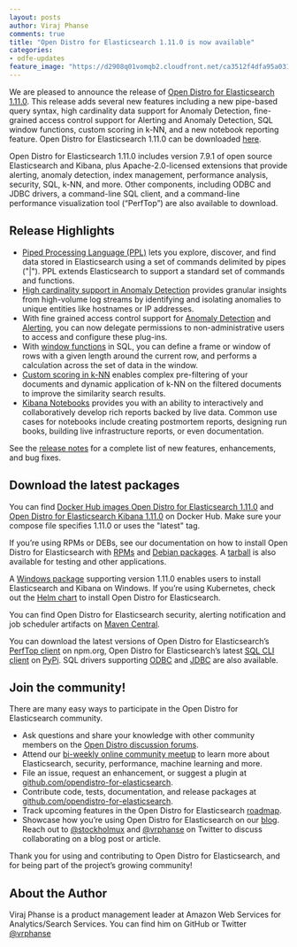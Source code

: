 ```yaml
---
layout: posts
author: Viraj Phanse
comments: true
title: "Open Distro for Elasticsearch 1.11.0 is now available"
categories:
- odfe-updates
feature_image: "https://d2908q01vomqb2.cloudfront.net/ca3512f4dfa95a03169c5a670a4c91a19b3077b4/2019/03/26/open_disto-elasticsearch-logo-800x400.jpg"
---
```


We are pleased to announce the release of [Open Distro for Elasticsearch 1.11.0](https://opendistro.github.io/for-elasticsearch/downloads.html). This release adds several new features including a new pipe-based query syntax, high cardinality data support for Anomaly Detection, fine-grained access control support for Alerting and Anomaly Detection, SQL window functions, custom scoring in k-NN, and a new notebook reporting feature. Open Distro for Elasticsearch 1.11.0 can be downloaded [here](https://opendistro.github.io/for-elasticsearch/downloads.html).

Open Distro for Elasticsearch 1.11.0 includes version 7.9.1 of open source Elasticsearch and Kibana, plus Apache-2.0-licensed extensions that provide alerting, anomaly detection, index management, performance analysis, security, SQL, k-NN, and more. Other components, including ODBC and JDBC drivers, a command-line SQL client, and a command-line performance visualization tool (“PerfTop”) are also available to download.

## Release Highlights

* [Piped Processing Language (PPL)](https://opendistro.github.io/for-elasticsearch-docs/docs/ppl/) lets you explore, discover, and find data stored in Elasticsearch using a set of commands delimited by pipes ("\|"). PPL extends Elasticsearch to support a standard set of commands and functions.
* [High cardinality support in Anomaly Detection](https://github.com/opendistro-for-elasticsearch/anomaly-detection/issues/147) provides granular insights from high-volume log streams by identifying and isolating anomalies to unique entities like hostnames or IP addresses.
* With fine grained access control support for [Anomaly Detection](https://github.com/opendistro-for-elasticsearch/security-kibana-plugin/pull/538) and [Alerting](https://github.com/opendistro-for-elasticsearch/security-kibana-plugin/pull/532), you can now delegate permissions to non-administrative users to access and configure these plug-ins.
* With [window functions](https://github.com/opendistro-for-elasticsearch/sql/pull/753) in SQL, you can define a frame or window of rows with a given length around the current row, and performs a calculation across the set of data in the window.
* [Custom scoring in k-NN](https://github.com/opendistro-for-elasticsearch/k-NN/pull/196) enables complex pre-filtering of your documents and dynamic application of k-NN on the filtered documents to improve the similarity search results.
* [Kibana Notebooks](https://opendistro.github.io/for-elasticsearch-docs/docs/kibana/notebooks/) provides you with an ability to interactively and collaboratively develop rich reports backed by live data. Common use cases for notebooks include creating postmortem reports, designing run books, building live infrastructure reports, or even documentation.

See the [release notes](https://github.com/opendistro-for-elasticsearch/opendistro-build/blob/master/release-notes/opendistro-for-elasticsearch-release-notes-1.11.0.md) for a complete list of new features, enhancements, and bug fixes.

## Download the latest packages

You can find [Docker Hub images Open Distro for Elasticsearch 1.11.0](https://hub.docker.com/r/amazon/opendistro-for-elasticsearch) and [Open Distro for Elasticsearch Kibana 1.11.0](https://hub.docker.com/r/amazon/opendistro-for-elasticsearch-kibana) on Docker Hub. Make sure your compose file specifies 1.11.0 or uses the "latest" tag.

If you’re using RPMs or DEBs, see our documentation on how to install Open Distro for Elasticsearch with [RPMs](https://opendistro.github.io/for-elasticsearch-docs/docs/install/rpm/) and [Debian packages](https://opendistro.github.io/for-elasticsearch-docs/docs/install/deb/). A [tarball](https://opendistro.github.io/for-elasticsearch-docs/docs/install/tar/) is also available for testing and other applications.

A [Windows package](https://opendistro.github.io/for-elasticsearch-docs/docs/install/windows/) supporting version 1.11.0 enables users to install Elasticsearch and Kibana on Windows. If you’re using Kubernetes, check out the [Helm chart](https://opendistro.github.io/for-elasticsearch-docs/docs/install/helm/) to install Open Distro for Elasticsearch.

You can find Open Distro for Elasticsearch security, alerting notification and job scheduler artifacts on [Maven Central](https://mvnrepository.com/artifact/com.amazon.opendistroforelasticsearch).

You can download the latest versions of Open Distro for Elasticsearch’s [PerfTop client](https://www.npmjs.com/package/@aws/opendistro-for-elasticsearch-perftop) on npm.org, Open Distro for Elasticsearch’s latest [SQL CLI client](https://pypi.org/project/odfe-sql-cli/) on [PyPi](https://pypi.org/project/odfe-sql-cli/). SQL drivers supporting [ODBC](https://opendistro.github.io/for-elasticsearch-docs/docs/sql/odbc/) and [JDBC](https://opendistro.github.io/for-elasticsearch-docs/docs/sql/jdbc/) are also available.

## Join the community!

There are many easy ways to participate in the Open Distro for Elasticsearch community.

* Ask questions and share your knowledge with other community members on the [Open Distro discussion forums](https://discuss.opendistrocommunity.dev/).
* Attend our [bi-weekly online community meetup](https://www.meetup.com/Open-Distro-for-Elasticsearch-Meetup-Group) to learn more about Elasticsearch, security, performance, machine learning and more.
* File an issue, request an enhancement, or suggest a plugin at [github.com/opendistro-for-elasticsearch](https://github.com/opendistro-for-elasticsearch).
* Contribute code, tests, documentation, and release packages at [github.com/opendistro-for-elasticsearch](https://github.com/opendistro-for-elasticsearch).
* Track upcoming features in the Open Distro for Elasticsearch [roadmap](https://github.com/orgs/opendistro-for-elasticsearch/projects/3).
* Showcase how you’re using Open Distro for Elasticsearch on our [blog](https://opendistro.github.io/for-elasticsearch/blog/). Reach out to [@stockholmux](https://twitter.com/stockholmux?lang=en) and [@vrphanse](https://twitter.com/vrphanse?lang=en) on Twitter to discuss collaborating on a blog post or article.

Thank you for using and contributing to Open Distro for Elasticsearch, and for being part of the project’s growing community!

## About the Author

Viraj Phanse is a product management leader at Amazon Web Services for Analytics/Search Services. You can find him on GitHub or Twitter [@vrphanse](https://twitter.com/vrphanse?lang=en)
